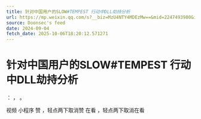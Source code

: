 ```yaml
---
title: 针对中国用户的SLOW#TEMPEST 行动中DLL劫持分析
url: https://mp.weixin.qq.com/s?__biz=MzU4NTY4MDEzMw==&mid=2247493980&idx=1&sn=682a146a282cc03aceaf7d8bd5c96e4e
source: Doonsec's feed
date: 2024-09-04
fetch_date: 2025-10-06T18:20:12.571271
---
```


# 针对中国用户的SLOW#TEMPEST 行动中DLL劫持分析

：
，
。

视频
小程序
赞
，轻点两下取消赞
在看
，轻点两下取消在看